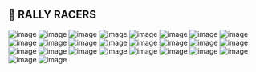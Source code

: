 ## 🚗 RALLY RACERS

<!--

**Here are some ideas to get you started:**

🙋‍♀️ A short introduction - what is your organization all about?
🌈 Contribution guidelines - how can the community get involved?
👩‍💻 Useful resources - where can the community find your docs? Is there anything else the community should know?
🍿 Fun facts - what does your team eat for breakfast?
🧙 Remember, you can do mighty things with the power of [Markdown](https://docs.github.com/github/writing-on-github/getting-started-with-writing-and-formatting-on-github/basic-writing-and-formatting-syntax)
-->

![image](https://github.com/C01104685139/.github/assets/90559205/599b8fc4-77b6-481d-93da-ad72416b4a5e)
![image](https://github.com/C01104685139/.github/assets/90559205/8f1bb71a-4dda-4760-b1fd-94396416cdd3)
![image](https://github.com/C01104685139/.github/assets/90559205/bed63677-0ed9-4d39-bb3b-d1fea3a62f4f)
![image](https://github.com/C01104685139/.github/assets/90559205/961fb22b-e9f5-44b4-b16d-155efdad001f)
![image](https://github.com/C01104685139/.github/assets/90559205/3d7d0701-6693-49f4-829f-436348697584)
![image](https://github.com/C01104685139/.github/assets/90559205/cb5052fb-38f0-420a-a09b-6565abe4fdbb)
![image](https://github.com/C01104685139/.github/assets/90559205/d3d58a71-f8b8-4f53-83f4-e8449a3206c5)
![image](https://github.com/C01104685139/.github/assets/90559205/ab065f03-05aa-4b4a-b158-48dfe3f11a63)
![image](https://github.com/C01104685139/.github/assets/90559205/18bf4db3-38fc-4909-ac37-7c7695cdeaec)
![image](https://github.com/C01104685139/.github/assets/90559205/2fcf3657-5cb2-4f28-89a8-ee2bc65fc2b8)
![image](https://github.com/C01104685139/.github/assets/90559205/8b2a952f-64a9-42e0-961e-0fcf04bff794)
![image](https://github.com/C01104685139/.github/assets/90559205/ee73f383-9b46-4123-8840-e6b5b99855dd)
![image](https://github.com/C01104685139/.github/assets/90559205/5af10a68-3b17-4959-a593-f3f87343ea1d)
![image](https://github.com/C01104685139/.github/assets/90559205/38e025ff-a1f5-4531-8057-92ee4eec69a5)
![image](https://github.com/C01104685139/.github/assets/90559205/2ba73bc2-a501-4e91-ab02-03913545a767)
![image](https://github.com/C01104685139/.github/assets/90559205/7869e9a9-dae3-4a0f-b1a7-ced090bd21f8)
![image](https://github.com/C01104685139/.github/assets/90559205/82f712d7-4cc5-4baa-98ba-f88c9b5d8c58)
![image](https://github.com/C01104685139/.github/assets/90559205/ada4a8a3-1294-433a-be26-fbf469347da5)
![image](https://github.com/C01104685139/.github/assets/90559205/a8ab0bdf-6b45-4874-9d04-2ae51ca0a24e)
![image](https://github.com/C01104685139/.github/assets/90559205/152760ad-35b0-475a-8eba-1a63a15e5109)
![image](https://github.com/C01104685139/.github/assets/90559205/847e5029-e64e-4e85-9433-8b6fc9121c27)
![image](https://github.com/C01104685139/.github/assets/90559205/71639a4c-993a-4723-a470-8526e129c6a5)
![image](https://github.com/C01104685139/.github/assets/90559205/dc2366ea-5562-4bbf-ba38-e304318fe41f)
![image](https://github.com/C01104685139/.github/assets/90559205/ae814620-27a6-4a14-aa4c-d3606365c113)
![image](https://github.com/C01104685139/.github/assets/90559205/5e934cf6-e74d-4a7d-b49b-04a9cc23184d)
![image](https://github.com/C01104685139/.github/assets/90559205/0c04f0b9-f23a-4496-9f5c-0ae77341fe3f)
